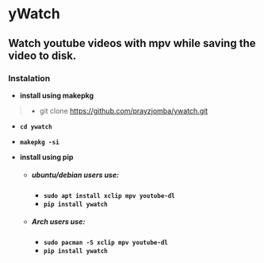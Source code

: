 
# yWatch
## Watch youtube videos with mpv while saving the video to disk.

### Instalation

* **install using makepkg**
>  * git clone https://github.com/prayzjomba/ywatch.git
  * **`cd ywatch`**
  * **`makepkg -si`**

* **install using pip**

  * ##### ubuntu/debian users use:

    * **`sudo apt install xclip mpv youtube-dl`**
    * **`pip install ywatch`**

  * ##### Arch users use:

    * **`sudo pacman -S xclip mpv youtube-dl`**
    * **`pip install ywatch`**







